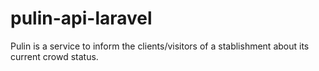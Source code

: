 # pulin-api-laravel
Pulin is a service to inform the clients/visitors of a stablishment about its current crowd status. 
